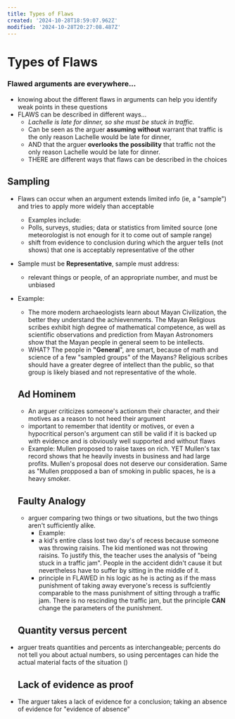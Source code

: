```yaml
---
title: Types of Flaws
created: '2024-10-28T18:59:07.962Z'
modified: '2024-10-28T20:27:08.487Z'
---
```


# Types of Flaws 

### Flawed arguments are everywhere...

- knowing about the different flaws in arguments can help you identify weak points in these questions 
- FLAWS can be described in different ways...
  - *Lachelle is late for dinner, so she must be stuck in traffic.*
  - Can be seen as the arguer **assuming without** warrant that traffic is the only reason Lachelle would be late for dinner,
  - AND that the arguer **overlooks the possibility** that traffic not the only reason Lachelle would be late for dinner.
  - THERE are different ways that flaws can be described in the choices

## Sampling 
- Flaws can occur when an argument extends limited info (ie, a "sample") and tries to apply more widely than acceptable
  - Examples include: 
  - Polls, surveys, studies; data or statistics from limited source (one meteorologist is not enough for it to come out of sample range)
  - shift from evidence to conclusion during which the arguer tells (not shows) that one is acceptably representative of the other

- Sample must be **Representative**, sample must address:
  - relevant things or people, of an appropriate number, and must be unbiased 
- Example: 
  - The more modern archaeologists learn about Mayan Civilization, the better they understand the achievenments. The Mayan Religious scribes exhibit high degree of mathematical competence, as well as scientific observations and prediction from Mayan Astronomers show that the Mayan people in general seem to be intellects.
  - WHAT? The people in **"General**", are smart, because of math and science of a few "sampled groups" of the Mayans? Religious scribes should have a greater degree of intellect than the public, so that group is likely biased and not representative of the whole. 

  ## Ad Hominem
  - An arguer criticizes someone's actionsm their character, and their motives as a reason to not heed their argument
  - important to remember that identity or motives, or even a hypocritical person's argument can still be valid if it is backed up with evidence and is obviously well supported and without flaws
  - Example:
    Mullen proposed to raise taxes on rich. YET Mullen's tax record shows that he heavily invests in business and had large profits. Mullen's proposal does not deserve our consideration. Same as "Mullen propposed a ban of smoking in public spaces, he is a heavy smoker.

  ## Faulty Analogy 
  - arguer comparing two things or two situations, but the two things aren't sufficiently alike. 
    - Example: 
    - a kid's entire class lost two day's of recess because someone was throwing raisins. The kid mentioned was not throwing raisins. To justify this, the teacher uses the analysis of "being stuck in a traffic jam". People in the accident didn't cause it but nevertheless have to suffer by sitting in the middle of it. 
    - principle in FLAWED in his logic as he is acting as if the mass punishment of taking away everyone's recess is suffciently comparable to the mass punishment of sitting through a traffic jam. There is no rescinding the traffic jam, but the principle **CAN** change the parameters of the punishment. 

  ## Quantity versus percent 
- arguer treats quantities and percents as interchangeable; percents do not tell you about actual numbers, so using percentages can hide the actual material facts of the situation ()

  ## Lack of evidence as proof 
- The arguer takes a lack of evidence for a conclusion; taking an absence of evidence for "evidence of absence"
